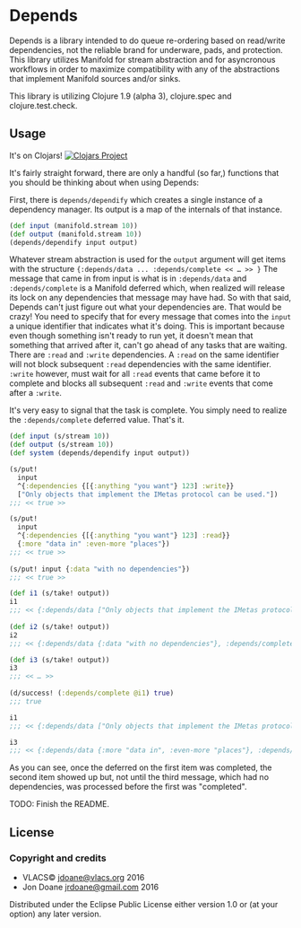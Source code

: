 # Depends

Depends is a library intended to do queue re-ordering based on read/write
dependencies, not the reliable brand for underware, pads, and protection. This
library utilizes Manifold for stream abstraction and for asyncronous workflows
in order to maximize compatibility with any of the abstractions that implement
Manifold sources and/or sinks.

This library is utilizing Clojure 1.9 (alpha 3), clojure.spec and
clojure.test.check.

## Usage

It's on Clojars!
[![Clojars Project](https://img.shields.io/clojars/v/org.vlacs/depends.svg)](https://clojars.org/org.vlacs/depends)

It's fairly straight forward, there are only a handful (so far,) functions that
you should be thinking about when using Depends:

First, there is ```depends/dependify``` which creates a single instance of
a dependency manager. Its output is a map of the internals of that instance.

```clj
(def input (manifold.stream 10))
(def output (manifold.stream 10))
(depends/dependify input output)
```

Whatever stream abstraction is used for the ```output``` argument will get items
with the structure ```{:depends/data ... :depends/complete << … >> }``` The
message that came in from input is what is in ```:depends/data``` and
```:depends/complete``` is a Manifold deferred which, when realized will release
its lock on any dependencies that message may have had. So with that said,
Depends can't just figure out what your dependencies are. That would be crazy!
You need to specify that for every message that comes into the ```input```
a unique identifier that indicates what it's doing. This is important because even
though something isn't ready to run yet, it doesn't mean that something that
arrived after it, can't go ahead of any tasks that are waiting. There are
```:read``` and ```:write``` dependencies. A ```:read``` on the same identifier
will not block subsequent ```:read``` dependencies with the same identifier.
```:write``` however, must wait for all ```:read``` events that came before it
to complete and blocks all subsequent ```:read``` and ```:write``` events that
come after a ```:write```.

It's very easy to signal that the task is complete. You simply need to realize
the ```:depends/complete``` deferred value. That's it.

```clj
(def input (s/stream 10))
(def output (s/stream 10))
(def system (depends/dependify input output))

(s/put!
  input
  ^{:dependencies {[{:anything "you want"} 123] :write}}
  ["Only objects that implement the IMetas protocol can be used."])
;;; << true >> 

(s/put!
  input
  ^{:dependencies {[{:anything "you want"} 123] :read}}
  {:more "data in" :even-more "places"})
;;; << true >> 
   
(s/put! input {:data "with no dependencies"})
;;; << true >>

(def i1 (s/take! output))
i1
;;; << {:depends/data ["Only objects that implement the IMetas protocol can be used."], :depends/complete << … >>} >>
   
(def i2 (s/take! output))
i2
;;; << {:depends/data {:data "with no dependencies"}, :depends/complete << … >>} >>

(def i3 (s/take! output))
i3
;;; << … >>
   
(d/success! (:depends/complete @i1) true)
;;; true

i1
;;; << {:depends/data ["Only objects that implement the IMetas protocol can be used."], :depends/complete << true >>} >>

i3
;;; << {:depends/data {:more "data in", :even-more "places"}, :depends/complete << … >>} >>
```

As you can see, once the deferred on the first item was completed, the second
item showed up but, not until the third message, which had no dependencies, was
processed before the first was "completed".

TODO: Finish the README.

## License

### Copyright and credits
 - VLACS© <jdoane@vlacs.org> 2016
 - Jon Doane <jrdoane@gmail.com> 2016

Distributed under the Eclipse Public License either version 1.0 or (at
your option) any later version.
